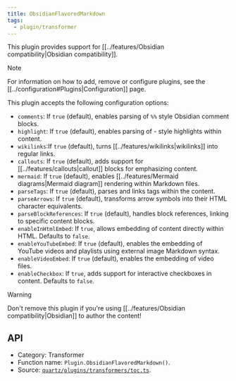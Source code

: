 ```yaml
---
title: ObsidianFlavoredMarkdown
tags:
  - plugin/transformer
---
```


This plugin provides support for [[../features/Obsidian compatibility|Obsidian compatibility]].

> [!note]
> For information on how to add, remove or configure plugins, see the [[../configuration#Plugins|Configuration]] page.

This plugin accepts the following configuration options:

- `comments`: If `true` (default), enables parsing of `%%` style Obsidian comment blocks.
- `highlight`: If `true` (default), enables parsing of \- style highlights within content.
- `wikilinks`:If `true` (default), turns [[../features/wikilinks|wikilinks]] into regular links.
- `callouts`: If `true` (default), adds support for [[../features/callouts|callout]] blocks for emphasizing content.
- `mermaid`: If `true` (default), enables [[../features/Mermaid diagrams|Mermaid diagram]] rendering within Markdown files.
- `parseTags`: If `true` (default), parses and links tags within the content.
- `parseArrows`: If `true` (default), transforms arrow symbols into their HTML character equivalents.
- `parseBlockReferences`: If `true` (default), handles block references, linking to specific content blocks.
- `enableInHtmlEmbed`: If `true`, allows embedding of content directly within HTML. Defaults to `false`.
- `enableYouTubeEmbed`: If `true` (default), enables the embedding of YouTube videos and playlists using external image Markdown syntax.
- `enableVideoEmbed`: If `true` (default), enables the embedding of video files.
- `enableCheckbox`: If `true`, adds support for interactive checkboxes in content. Defaults to `false`.

> [!warning]
> Don't remove this plugin if you're using [[../features/Obsidian compatibility|Obsidian]] to author the content!

## API

- Category: Transformer
- Function name: `Plugin.ObsidianFlavoredMarkdown()`.
- Source: [`quartz/plugins/transformers/toc.ts`](https://github.com/jackyzha0/quartz/blob/v4/quartz/plugins/transformers/toc.ts).
